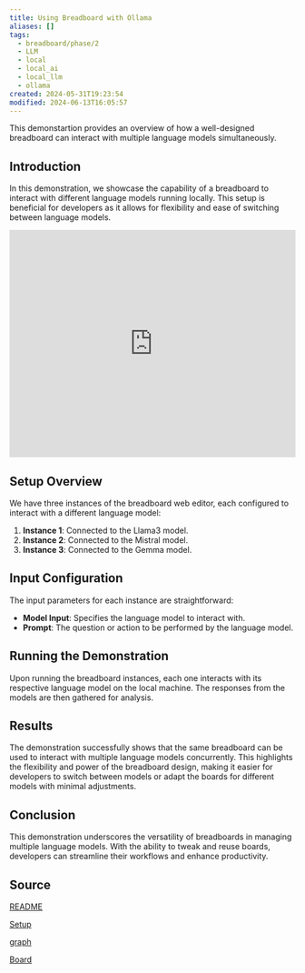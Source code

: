 ```yaml
---
title: Using Breadboard with Ollama
aliases: []
tags:
  - breadboard/phase/2
  - LLM
  - local
  - local_ai
  - local_llm
  - ollama
created: 2024-05-31T19:23:54
modified: 2024-06-13T16:05:57
---
```


This demonstartion provides an overview of how a well-designed breadboard can interact with multiple language models simultaneously.

## Introduction

In this demonstration, we showcase the capability of a breadboard to interact with different language models running locally. This setup is beneficial for developers as it allows for flexibility and ease of switching between language models.

<iframe width="100%" height="400" src="https://www.youtube.com/embed/lMur1gqobFg?rel=0" title="YouTube video player" frameborder="0" allow="accelerometer; autoplay; clipboard-write; encrypted-media; gyroscope; picture-in-picture" allowfullscreen></iframe>

## Setup Overview

We have three instances of the breadboard web editor, each configured to interact with a different language model:

1. **Instance 1**: Connected to the Llama3 model.
2. **Instance 2**: Connected to the Mistral model.
3. **Instance 3**: Connected to the Gemma model.

## Input Configuration

The input parameters for each instance are straightforward:

- **Model Input**: Specifies the language model to interact with.
- **Prompt**: The question or action to be performed by the language model.

## Running the Demonstration

Upon running the breadboard instances, each one interacts with its respective language model on the local machine. The responses from the models are then gathered for analysis.

## Results

The demonstration successfully shows that the same breadboard can be used to interact with multiple language models concurrently. This highlights the flexibility and power of the breadboard design, making it easier for developers to switch between models or adapt the boards for different models with minimal adjustments.

## Conclusion

This demonstration underscores the versatility of breadboards in managing multiple language models. With the ability to tweak and reuse boards, developers can streamline their workflows and enhance productivity.

## Source 

[README](https://github.com/ExaDev/breadboard-examples/blob/main/src/examples/ollama-llama3/README.md)

[Setup](https://github.com/ExaDev/breadboard-examples/blob/main/src/examples/ollama-llama3/Setup.md)

[graph](https://github.com/ExaDev/breadboard-examples/blob/main/src/examples/ollama-llama3/graph)

[Board](https://github.com/ExaDev/breadboard-examples/blob/main/src/examples/ollama-llama3/index.ts)